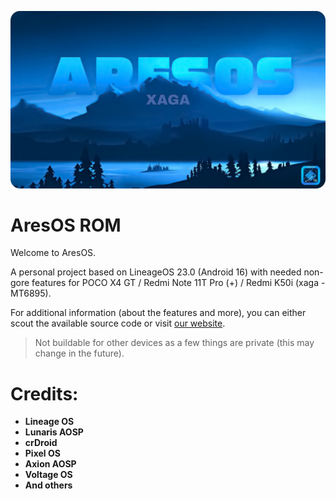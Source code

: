 ![AresOS Banner](https://github.com/AresOS-AOSP/.github/raw/main/banner.png)
# AresOS ROM

Welcome to AresOS.

A personal project based on LineageOS 23.0 (Android 16) with needed non-gore features for POCO X4 GT / Redmi Note 11T Pro (+) / Redmi K50i (xaga - MT6895).

For additional information (about the features and more), you can either scout the available source code or visit [our website](https://chriscatto.gitlab.io/AresOS).

> Not buildable for other devices as a few things are private (this may change in the future).

# Credits:
- **Lineage OS**
- **Lunaris AOSP**
- **crDroid**
- **Pixel OS**
- **Axion AOSP**
- **Voltage OS**
- **And others**
